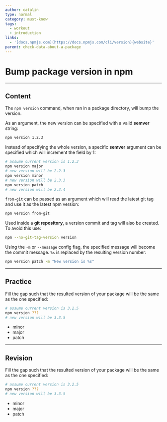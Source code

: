 ```yaml
---
author: catalin
type: normal
category: must-know
tags:
  - workout
  - introduction
links:
  - '[docs.npmjs.com](https://docs.npmjs.com/cli/version){website}'
parent: check-data-about-a-package
---
```


# Bump package version in npm


---

## Content

The `npm version` command, when ran in a package directory, will bump the version.

As an argument, the new version can be specified with a valid **semver** string:

```bash
npm version 1.2.3
```

Instead of specifying the whole version, a specific **semver** argument can be specified which will increment the field by 1:

```bash
# assume current version is 1.2.3
npm version major
# new version will be 2.2.3
npm version minor
# new version will be 2.3.3
npm version patch
# new version will be 2.3.4

```

`from-git` can be passed as an argument which will read the latest git tag and use it as the latest npm version:

```bash
npm version from-git
```

Used inside a **git repository**, a version commit and tag will also be created. To avoid this use:

```bash
npm --no-git-tag-version version
```

Using the `-m` or `--message` config flag, the specified message will become the commit message. `%s` is replaced by the resulting version number:

```bash
npm version patch -m "New version is %s"
```


---

## Practice

Fill the gap such that the resulted version of your package will be the same as the one specified:

```bash
# assume current version is 3.2.5
npm version ???
# new version will be 3.3.5
```

- minor
- major
- patch


---

## Revision

Fill the gap such that the resulted version of your package will be the same as the one specified:

```bash
# assume current version is 3.2.5
npm version ???
# new version will be 3.3.5
```

- minor
- major
- patch
